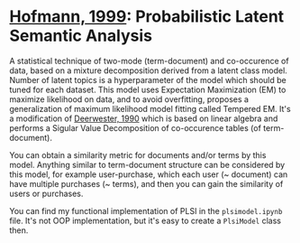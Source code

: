 # [Hofmann, 1999](https://www.iro.umontreal.ca/~nie/IFT6255/Hofmann-UAI99.pdf): Probabilistic Latent Semantic Analysis

A statistical technique of two-mode (term-document) and co-occurence of data, based on a mixture decomposition derived from a latent class model.
Number of latent topics is a hyperparameter of the model which should be tuned for each dataset. This model uses Expectation Maximization (EM)
to maximize likelihood on data, and to avoid overfitting, proposes a generalization of maximum likelihood model fitting called Tempered EM. It's a
modification of [Deerwester, 1990](http://wordvec.colorado.edu/papers/Deerwester_1990.pdf)
which is based on linear algebra and performs a Sigular Value Decomposition of co-occurence tables (of term-document).

You can obtain a similarity metric for documents and/or terms by this model. Anything similar to term-document structure can be considered by this model,
for example user-purchase, which each user (~ document) can have multiple purchases (~ terms), and then you can gain the similarity of users or purchases.

You can find my functional implementation of PLSI in the `plsimodel.ipynb` file. It's not OOP implementation, but it's easy to create a `PlsiModel` class then.
